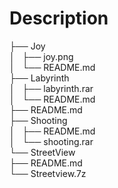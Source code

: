 # Description
├── Joy<br />
│   ├── joy.png<br />
│   └── README.md<br />
├── Labyrinth<br />
│   ├── labyrinth.rar<br />
│   └── README.md<br />
├── README.md<br />
├── Shooting<br />
│   ├── README.md<br />
│   └── shooting.rar<br />
└── StreetView<br />
    ├── README.md<br />
    └── Streetview.7z<br />
